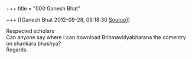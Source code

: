 +++
title = "000 Ganesh Bhat"

+++
[[Ganesh Bhat	2012-09-28, 09:18:30 [Source](https://groups.google.com/g/bvparishat/c/88lb1cMX0gU)]]



Respected scholars  
Can anyone say where I can download Brihmavidyabharana the comentry on shankara bhashya?  
Regards.

